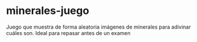 # minerales-juego
Juego que muestra de forma aleatoria imágenes de minerales para adivinar cuáles son. Ideal para repasar antes de un examen
